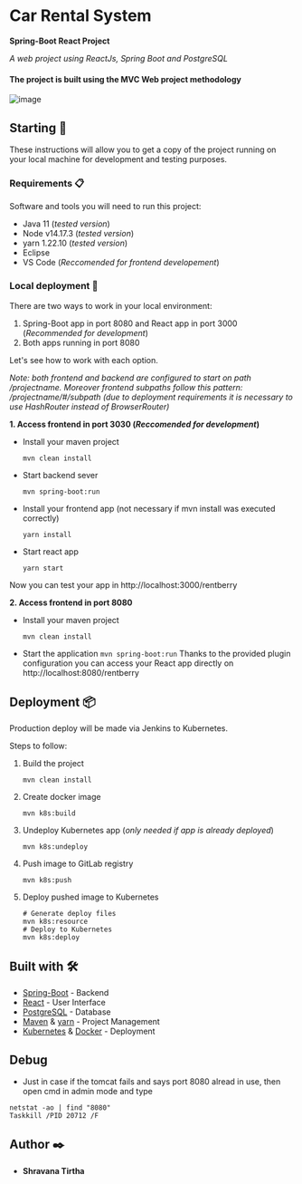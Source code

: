 # Car Rental System

<b>Spring-Boot React Project</b>

_A web project using ReactJs, Spring Boot and PostgreSQL_

#### The project is built using the MVC Web project methodology

![image](https://user-images.githubusercontent.com/34398606/169754661-3ae625c9-0ff8-4110-9db2-436aea5028ca.png)

## Starting 🚀

These instructions will allow you to get a copy of the project running on your local machine for development and testing purposes.

### Requirements 📋

Software and tools you will need to run this project:

- Java 11 (_tested version_)
- Node v14.17.3 (_tested version_)
- yarn 1.22.10 (_tested version_)
- Eclipse
- VS Code (_Reccomended for frontend developement_)

### Local deployment 🔧

There are two ways to work in your local environment:

1. Spring-Boot app in port 8080 and React app in port 3000 (_Recommended for development_)
2. Both apps running in port 8080

Let's see how to work with each option.

_Note: both frontend and backend are configured to start on path /projectname. Moreover frontend subpaths follow this pattern: /projectname/#/subpath (due to deployment requirements it is necessary to use HashRouter instead of BrowserRouter)_

**1. Access frontend in port 3030 (_Reccomended for development_)**

- Install your maven project
  ```
  mvn clean install
  ```
- Start backend sever
  ```
  mvn spring-boot:run
  ```
- Install your frontend app (not necessary if mvn install was executed correctly)
  ```
  yarn install
  ```
- Start react app
  ```
  yarn start
  ```

Now you can test your app in http://localhost:3000/rentberry

**2. Access frontend in port 8080**

- Install your maven project
  ```
  mvn clean install
  ```
- Start the application
  `mvn spring-boot:run`
  Thanks to the provided plugin configuration you can access your React app directly on http://localhost:8080/rentberry

## Deployment 📦

Production deploy will be made via Jenkins to Kubernetes.

Steps to follow:

1. Build the project
   ```
   mvn clean install
   ```
2. Create docker image
   ```
   mvn k8s:build
   ```
3. Undeploy Kubernetes app (_only needed if app is already deployed_)
   ```
   mvn k8s:undeploy
   ```
4. Push image to GitLab registry
   ```
   mvn k8s:push
   ```
5. Deploy pushed image to Kubernetes
   ```
   # Generate deploy files
   mvn k8s:resource
   # Deploy to Kubernetes
   mvn k8s:deploy
   ```

## Built with 🛠️

- [Spring-Boot](https://spring.io/projects/spring-boot) - Backend
- [React](https://es.reactjs.org/) - User Interface
- [PostgreSQL](https://www.postgresql.org/) - Database
- [Maven](https://maven.apache.org/) & [yarn](https://yarnpkg.com/) - Project Management
- [Kubernetes](https://kubernetes.io/) & [Docker](https://www.docker.com/) - Deployment

## Debug

- Just in case if the tomcat fails and says port 8080 alread in use, then open cmd in admin mode and type <br />
 ```
 netstat -ao | find "8080" 
 Taskkill /PID 20712 /F
 ```

## Author ✒️

- **Shravana Tirtha**

